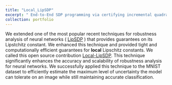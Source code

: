 ```yaml
---
title: "Local_LipSDP"
excerpt: " End-to-End SDP programming via certifying incremental quadratic constraints for robustness analysis of Neural Networks.<br/><img src='/images/local_LipSDP.png'>"
collection: portfolio
---
```

We extended one of the most popular recent techniques for robustness analysis of neural networks ( [LipSDP](https://proceedings.neurips.cc/paper/2019/hash/95e1533eb1b20a97777749fb94fdb944-Abstract.html) ) that provides  guarantees on its Lipstchitz constant. We enhanced this technique and provided tight and computationally efficient guarantees for **local** Lipschitz constants. We called this open source contribution [Local-LipSDP](https://github.com/NavidHashemics/Local_LipSDP_L4DC_2021). This technique significantly enhances the accuracy and scalability of robustness analysis for neural networks. We successfully applied this technique to the MNIST dataset to efficiently estimate the maximum level of uncertainty the model can tolerate on an image while still maintaining accurate classification.
